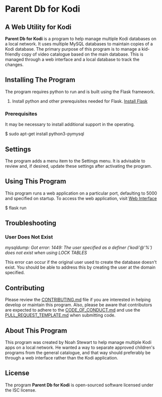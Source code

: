 # Parent Db for Kodi

## A Web Utility for Kodi

**Parent Db for Kodi** is a program to help manage multiple Kodi databases on a local network. It uses multiple 
MySQL databases to maintain copies of a Kodi database. The primary purpose of this program is to manage a kid-
friendly copy of video catalogue based on the main database. This is managed through a web interface and a 
local database to track the changes.

## Installing The Program

The program requires python to run and is built using the Flask framework.

1. Install python and other prerequisites needed for Flask. [Install Flask](https://flask.palletsprojects.com/en/1.1.x/installation/#dependencies)

### Prerequisites

It may be necessary to install additional support in the operating.

$ sudo apt-get install python3-pymysql

## Settings

The program adds a menu item to the Settings menu. It is advisable to review and, if desired, update 
these settings after activating the program.

## Using This Program

This program runs a web application on a particular port, defaulting to 5000 and specified on startup. To access the web application, visit [Web Interface](http://localhost:5000)

$ flask run

## Troubleshooting

### User Does Not Exist

*mysqldump: Got error: 1449: The user specified as a definer ('kodi'@'%') does not exist when using LOCK TABLES*

This error can occur if the original user used to create the database doesn't exist. You should be able to address this by creating the user at the domain specified.

## Contributing

Please review the [CONTRIBUTING.md](CONTRIBUTING.md) file if you are interested in helping develop or 
maintain this program. Also, please be aware that contributors are expected to adhere to the 
[CODE_OF_CONDUCT.md](CODE_OF_CONDUCT.md) and use the [PULL_REQUEST_TEMPLATE.md](PULL_REQUEST_TEMPLATE.md) 
when submitting code.

## About This Program

This program was created by Noah Stewart to help manage multiple Kodi apps on a local network. He wanted a way to separate approved children's programs from the general catalogue, and that way should preferably be through a web interface rather than the Kodi application.

## License

The program **Parent Db for Kodi** is open-sourced software licensed under the ISC license.
